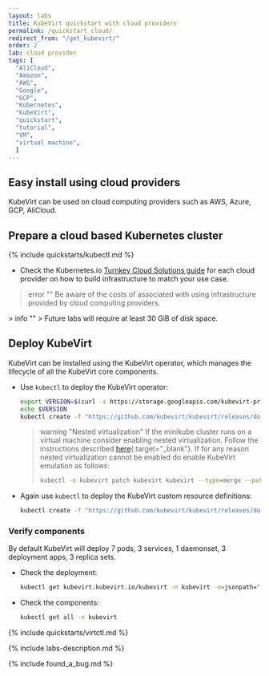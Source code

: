 ```yaml
---
layout: labs
title: KubeVirt quickstart with cloud providers
permalink: /quickstart_cloud/
redirect_from: "/get_kubevirt/"
order: 2
lab: cloud provider
tags: [
  "AliCloud",
  "Amazon",
  "AWS",
  "Google",
  "GCP",
  "Kubernetes",
  "KubeVirt",
  "quickstart",
  "tutorial",
  "VM",
  "virtual machine",
  ]
---
```


## Easy install using cloud providers

KubeVirt can be used on cloud computing providers such as AWS, Azure, GCP, AliCloud.

## Prepare a cloud based Kubernetes cluster

{% include quickstarts/kubectl.md %}

* Check the Kubernetes.io [Turnkey Cloud Solutions guide](https://kubernetes.io/docs/setup/production-environment/turnkey-solutions) for each cloud provider on how to build infrastructure to match your use case.

> error ""
> Be aware of the costs of associated with using infrastructure provided by cloud computing providers.
<a/>
> info ""
> Future labs will require at least 30 GiB of disk space.

## Deploy KubeVirt

KubeVirt can be installed using the KubeVirt operator, which manages the lifecycle of all the KubeVirt core components.

* Use `kubectl` to deploy the KubeVirt operator:

  ```bash
  export VERSION=$(curl -s https://storage.googleapis.com/kubevirt-prow/release/kubevirt/kubevirt/stable.txt)
  echo $VERSION
  kubectl create -f "https://github.com/kubevirt/kubevirt/releases/download/${VERSION}/kubevirt-operator.yaml"
  ```

  > warning "Nested virtualization"
  > If the minikube cluster runs on a virtual machine consider enabling nested virtualization.  Follow the instructions described [here](https://docs.fedoraproject.org/en-US/quick-docs/using-nested-virtualization-in-kvm/index.html){:target="\_blank"}.
  > If for any reason nested virtualization cannot be enabled do enable KubeVirt emulation as follows:
  >
  >```bash
  >kubectl -n kubevirt patch kubevirt kubevirt --type=merge --patch '{"spec":{"configuration":{"developerConfiguration":{"useEmulation":true}}}}'
  > ```

* Again use `kubectl` to deploy the KubeVirt custom resource definitions:

  ```bash
  kubectl create -f "https://github.com/kubevirt/kubevirt/releases/download/${VERSION}/kubevirt-cr.yaml"
  ```

### Verify components

By default KubeVirt will deploy 7 pods, 3 services, 1 daemonset, 3 deployment apps, 3 replica sets.

* Check the deployment:

  ```bash
  kubectl get kubevirt.kubevirt.io/kubevirt -n kubevirt -o=jsonpath="{.status.phase}"
  ```

* Check the components:

  ```bash
  kubectl get all -n kubevirt
  ```

{% include quickstarts/virtctl.md %}

{% include labs-description.md %}

{% include found_a_bug.md %}
